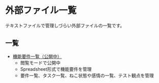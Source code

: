 # 外部ファイル一覧
テキストファイルで管理しづらい外部ファイルの一覧です。

## 一覧
- [機能要件一覧（公開中）](https://docs.google.com/spreadsheets/d/1b2VdxjHmR7b0s5nUd25P2yqqtiQmfjCuxttprpixNyc/)
  - 閲覧モードで公開中
  - Spreadsheet形式で機能要件を管理
  - 要件一覧、タスク一覧、ねこ状態や感情の一覧、テスト観点を管理